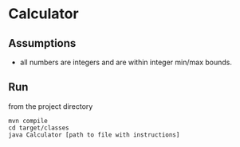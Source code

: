 # Calculator

## Assumptions
- all numbers are integers and are within integer min/max bounds.

## Run
from the project directory
```
mvn compile
cd target/classes
java Calculator [path to file with instructions]
```
